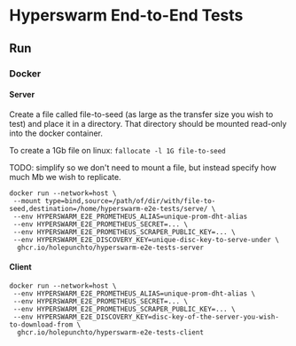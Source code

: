 # Hyperswarm End-to-End Tests

## Run

### Docker

#### Server

Create a file called file-to-seed (as large as the transfer size you wish to test) and place it in a directory. That directory should be mounted read-only into the docker container.

To create a 1Gb file on linux: `fallocate -l 1G file-to-seed`

TODO: simplify so we don't need to mount a file, but instead specify how much Mb we wish to replicate.

```
docker run --network=host \
 --mount type=bind,source=/path/of/dir/with/file-to-seed,destination=/home/hyperswarm-e2e-tests/serve/ \
 --env HYPERSWARM_E2E_PROMETHEUS_ALIAS=unique-prom-dht-alias
 --env HYPERSWARM_E2E_PROMETHEUS_SECRET=... \
 --env HYPERSWARM_E2E_PROMETHEUS_SCRAPER_PUBLIC_KEY=... \
 --env HYPERSWARM_E2E_DISCOVERY_KEY=unique-disc-key-to-serve-under \
  ghcr.io/holepunchto/hyperswarm-e2e-tests-server
```

#### Client

```
docker run --network=host \
 --env HYPERSWARM_E2E_PROMETHEUS_ALIAS=unique-prom-dht-alias \
 --env HYPERSWARM_E2E_PROMETHEUS_SECRET=... \
 --env HYPERSWARM_E2E_PROMETHEUS_SCRAPER_PUBLIC_KEY=... \
 --env HYPERSWARM_E2E_DISCOVERY_KEY=disc-key-of-the-server-you-wish-to-download-from \
  ghcr.io/holepunchto/hyperswarm-e2e-tests-client
```

